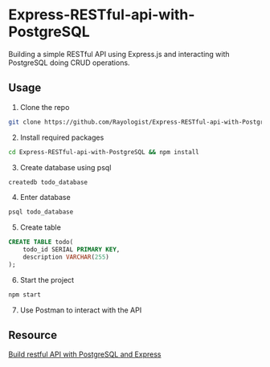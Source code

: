 # Express-RESTful-api-with-PostgreSQL
Building a simple RESTful API using Express.js and interacting with PostgreSQL doing CRUD operations.

## Usage

1. Clone the repo

```bash
git clone https://github.com/Rayologist/Express-RESTful-api-with-PostgreSQL.git
```

2. Install required packages

```bash
cd Express-RESTful-api-with-PostgreSQL && npm install
```

3. Create database using psql

``` bash
createdb todo_database
```

4. Enter database

```bash
psql todo_database
```

5. Create table 
```sql
CREATE TABLE todo(
    todo_id SERIAL PRIMARY KEY,
    description VARCHAR(255)
);
```
6. Start the project

```bash
npm start
```

7. Use Postman to interact with the API


## Resource
[Build restful API with PostgreSQL and Express](https://www.youtube.com/watch?v=_Mun4eOOf2Q)
